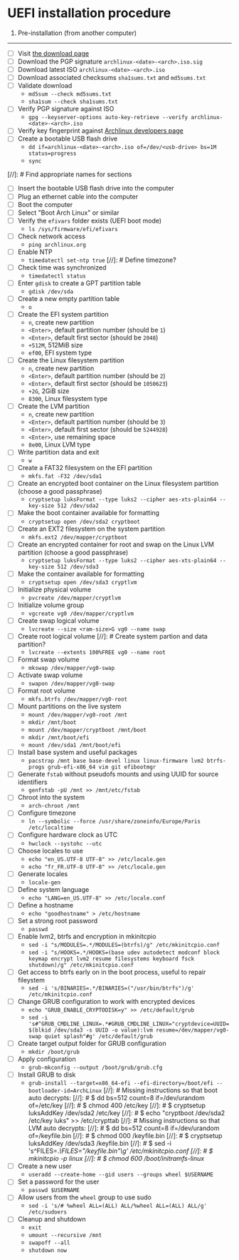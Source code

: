 UEFI installation procedure
===========================

1. Pre-installation (from another computer)
-------------------------------------------

- [ ] Visit [the download page](https://www.archlinux.org/download/)
- [ ] Download the PGP signature `archlinux-<date>-<arch>.iso.sig`
- [ ] Download latest ISO `archlinux-<date>-<arch>.iso`
- [ ] Download associated checksums `sha1sums.txt` and `md5sums.txt`
- [ ] Validate download
    * `md5sum --check md5sums.txt`
    * `sha1sum --check sha1sums.txt`
- [ ] Verify PGP signature against ISO
    * `gpg --keyserver-options auto-key-retrieve --verify archlinux-<date>-<arch>.iso`
- [ ] Verify key fingerprint against [Archlinux developers page](https://www.archlinux.org/people/developers/)
- [ ] Create a bootable USB flash drive
    * `dd if=archlinux-<date>-<arch>.iso of=/dev/<usb-drive> bs=1M status=progress`
    * `sync`


[//]: # Find appropriate names for sections

- [ ] Insert the bootable USB flash drive into the computer
- [ ] Plug an ethernet cable into the computer
- [ ] Boot the computer
- [ ] Select "Boot Arch Linux" or similar
- [ ] Verify the ``efivars`` folder exists (UEFI boot mode)
    * `ls /sys/firmware/efi/efivars`
- [ ] Check network access
    * `ping archlinux.org`
- [ ] Enable NTP
    * `timedatectl set-ntp true`
[//]: # Define timezone?
- [ ] Check time was synchronized
    * `timedatectl status`
- [ ] Enter ``gdisk`` to create a GPT partition table
    * `gdisk /dev/sda`
- [ ] Create a new empty partition table
    * `o`
- [ ] Create the EFI system partition
    * `n`, create new partition
    * `<Enter>`, default partition number (should be `1`)
    * `<Enter>`, default first sector (should be `2048`)
    * `+512M`, 512MiB size
    * `ef00`, EFI system type
- [ ] Create the Linux filesystem partition
    * `n`, create new partition
    * `<Enter>`, default partition number (should be `2`)
    * `<Enter>`, default first sector (should be `1050623`)
    * `+2G`, 2GiB size
    * `8300`, Linux filesystem type
- [ ] Create the LVM partition
    * `n`, create new partition
    * `<Enter>`, default partition number (should be `3`)
    * `<Enter>`, default first sector (should be `5244928`)
    * `<Enter>`, use remaining space
    * `8e00`, Linux LVM type
- [ ] Write partition data and exit
    * `w`
- [ ] Create a FAT32 filesystem on the EFI partition
    * `mkfs.fat -F32 /dev/sda1`
- [ ] Create an encrypted boot container on the Linux filesystem partition (choose a good passphrase)
    * `cryptsetup luksFormat --type luks2 --cipher aes-xts-plain64 --key-size 512 /dev/sda2`
- [ ] Make the boot container available for formatting
    * `cryptsetup open /dev/sda2 cryptboot`
- [ ] Create an EXT2 filesystem on the system partition
    * `mkfs.ext2 /dev/mapper/cryptboot`
- [ ] Create an encrypted container for root and swap on the Linux LVM partition (choose a good passphrase)
    * `cryptsetup luksFormat --type luks2 --cipher aes-xts-plain64 --key-size 512 /dev/sda3`
- [ ] Make the container available for formatting
    * `cryptsetup open /dev/sda3 cryptlvm`
- [ ] Initialize physical volume
    * `pvcreate /dev/mapper/cryptlvm`
- [ ] Initialize volume group
    * `vgcreate vg0 /dev/mapper/cryptlvm`
- [ ] Create swap logical volume
    * `lvcreate --size <ram-size>G vg0 --name swap`
- [ ] Create root logical volume
[//]: # Create system partion and data partition?
    * `lvcreate --extents 100%FREE vg0 --name root`
- [ ] Format swap volume
    * `mkswap /dev/mapper/vg0-swap`
- [ ] Activate swap volume
    * `swapon /dev/mapper/vg0-swap`
- [ ] Format root volume
    * `mkfs.btrfs /dev/mapper/vg0-root`
- [ ] Mount partitions on the live system
    * `mount /dev/mapper/vg0-root /mnt`
    * `mkdir /mnt/boot`
    * `mount /dev/mapper/cryptboot /mnt/boot`
    * `mkdir /mnt/boot/efi`
    * `mount /dev/sda1 /mnt/boot/efi`
- [ ] Install base system and useful packages
    * `pacstrap /mnt base base-devel linux linux-firmware lvm2 btrfs-progs grub-efi-x86_64 vim git efibootmgr`
- [ ] Generate `fstab` without pseudofs mounts and using UUID for source identifiers
    * `genfstab -pU /mnt >> /mnt/etc/fstab`
- [ ] Chroot into the system
    * `arch-chroot /mnt`
- [ ] Configure timezone
    * `ln --symbolic --force /usr/share/zoneinfo/Europe/Paris /etc/localtime`
- [ ] Configure hardware clock as UTC
    * `hwclock --systohc --utc`
- [ ] Choose locales to use
    * `echo "en_US.UTF-8 UTF-8" >> /etc/locale.gen`
    * `echo "fr_FR.UTF-8 UTF-8" >> /etc/locale.gen`
- [ ] Generate locales
    * `locale-gen`
- [ ] Define system language
    * `echo "LANG=en_US.UTF-8" >> /etc/locale.conf`
- [ ] Define a hostname
    * `echo "goodhostname" > /etc/hostname`
- [ ] Set a strong root password
    * `passwd`
- [ ] Enable lvm2, btrfs and encryption in mkinitcpio
    * `sed -i "s/MODULES=.*/MODULES=(btrfs)/g" /etc/mkinitcpio.conf`
    * `sed -i "s/HOOKS=.*/HOOKS=(base udev autodetect modconf block keymap encrypt lvm2 resume filesystems keyboard fsck shutdown)/g" /etc/mkinitcpio.conf`
- [ ] Get access to btrfs early on in the boot process, useful to repair fileystem
    * `sed -i 's/BINARIES=.*/BINARIES=("/usr/bin/btrfs")/g' /etc/mkinitcpio.conf`
- [ ] Change GRUB configuration to work with encrypted devices
    * `echo "GRUB_ENABLE_CRYPTODISK=y" >> /etc/default/grub`
    * `sed -i 's#^GRUB_CMDLINE_LINUX=.*#GRUB_CMDLINE_LINUX="cryptdevice=UUID=$(blkid /dev/sda3 -s UUID -o value):lvm resume=/dev/mapper/vg0-swap quiet splash"#g' /etc/default/grub`
- [ ] Create target output folder for GRUB configuration
    * `mkdir /boot/grub`
- [ ] Apply configuration
    * `grub-mkconfig --output /boot/grub/grub.cfg`
- [ ] Install GRUB to disk
    * `grub-install --target=x86_64-efi --efi-directory=/boot/efi --bootloader-id=ArchLinux`
[//]: # Missing instructions so that boot auto decrypts:
[//]: # $ dd bs=512 count=8 if=/dev/urandom of=/etc/key
[//]: # $ chmod 400 /etc/key
[//]: # $ cryptsetup luksAddKey /dev/sda2 /etc/key
[//]: # $ echo "cryptboot /dev/sda2 /etc/key luks" >> /etc/crypttab
[//]: # Missing instructions so that LVM auto decrypts:
[//]: # $ dd bs=512 count=8 if=/dev/urandom of=/keyfile.bin
[//]: # $ chmod 000 /keyfile.bin
[//]: # $ cryptsetup luksAddKey /dev/sda3 /keyfile.bin
[//]: # $ sed -i 's\^FILES=.*\FILES="/keyfile.bin"\g' /etc/mkinitcpio.conf
[//]: # $ mkinitcpio -p linux
[//]: # $ chmod 600 /boot/initramfs-linux*
- [ ] Create a new user
    * `useradd --create-home --gid users --groups wheel $USERNAME`
- [ ] Set a password for the user
    * `passwd $USERNAME`
- [ ] Allow users from the `wheel` group to use sudo
    * `sed -i 's/# %wheel ALL=(ALL) ALL/%wheel ALL=(ALL) ALL/g' /etc/sudoers`
- [ ] Cleanup and shutdown
    * `exit`
    * `umount --recursive /mnt`
    * `swapoff --all`
    * `shutdown now`
